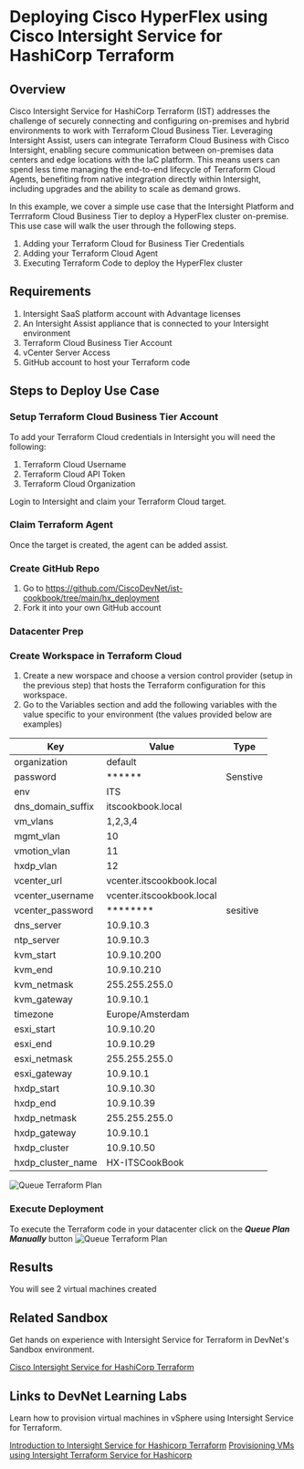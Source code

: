# Deploying Cisco HyperFlex using Cisco Intersight Service for HashiCorp Terraform

## Overview

Cisco Intersight Service for HashiCorp Terraform (IST) addresses the challenge of securely connecting and configuring on-premises and hybrid environments to work with Terraform Cloud Business Tier. Leveraging Intersight Assist, users can integrate Terraform Cloud Business with Cisco Intersight, enabling secure communication between on-premises data centers and edge locations with the IaC platform. This means users can spend less time managing the end-to-end lifecycle of Terraform Cloud Agents, benefiting from native integration directly within Intersight, including upgrades and the ability to scale as demand grows.

In this example, we cover a simple use case that the Intersight Platform and Terrraform Cloud Business Tier to deploy a HyperFlex cluster on-premise. This use case will walk the user through the following steps.

1. Adding your Terraform Cloud for Business Tier Credentials
2. Adding your Terraform Cloud Agent
3. Executing Terraform Code to deploy the HyperFlex cluster


## Requirements

1. Intersight SaaS platform account with Advantage licenses
2. An Intersight Assist appliance that is connected to your Intersight environment
3. Terraform Cloud Business Tier Account
4. vCenter Server Access
5. GitHub account to host your Terraform code


## Steps to Deploy Use Case


### Setup Terraform Cloud Business Tier Account

To add your Terraform Cloud credentials in Intersight you will need the following:
1. Terraform Cloud Username
2. Terraform Cloud API Token
3. Terraform Cloud Organization

Login to Intersight and claim your Terraform Cloud target.

### Claim Terraform Agent

Once the target is created, the agent can be added assist. 

### Create GitHub Repo

1. Go to https://github.com/CiscoDevNet/ist-cookbook/tree/main/hx_deployment
2. Fork it into your own GitHub account

### Datacenter Prep




### Create Workspace in Terraform Cloud

1. Create a new worspace and choose a version control provider (setup in the previous step) that hosts the Terraform configuration for this workspace. 
2. Go to the Variables section and add the following variables with the value specific to your environment (the values provided below are examples)

| Key                |   Value          | Type         |
|--------------------|------------------|--------------|
| organization | default ||
| password | ******| Senstive |
| env | ITS ||
| dns_domain_suffix | itscookbook.local ||
| vm_vlans | 1,2,3,4 ||
| mgmt_vlan | 10 ||
| vmotion_vlan | 11 ||
| hxdp_vlan | 12 ||
| vcenter_url | vcenter.itscookbook.local ||
| vcenter_username | vcenter.itscookbook.local ||
| vcenter_password | ******** | sesitive |
| dns_server | 10.9.10.3 ||
| ntp_server | 10.9.10.3 ||
| kvm_start | 10.9.10.200 ||
| kvm_end | 10.9.10.210 ||
| kvm_netmask | 255.255.255.0 ||
| kvm_gateway | 10.9.10.1 ||
| timezone | Europe/Amsterdam||
| esxi_start | 10.9.10.20 ||
| esxi_end | 10.9.10.29 ||
| esxi_netmask | 255.255.255.0 ||
| esxi_gateway | 10.9.10.1 ||
| hxdp_start | 10.9.10.30 ||
| hxdp_end | 10.9.10.39 ||
| hxdp_netmask | 255.255.255.0 ||
| hxdp_gateway | 10.9.10.1 ||
| hxdp_cluster | 10.9.10.50 ||
| hxdp_cluster_name | HX-ITSCookBook ||

 ![Queue Terraform Plan](images/TFVariables.png)

### Execute Deployment

To execute the Terraform code in your datacenter click on the ***Queue Plan Manually*** button 
    ![Queue Terraform Plan](images/queueTFPlan.png)

## Results

You will see 2 virtual machines created 

## Related Sandbox

Get hands on experience with Intersight Service for Terraform in DevNet's Sandbox environment.

[Cisco Intersight Service for HashiCorp Terraform](https://devnetsandbox.cisco.com/RM/Diagram/Index/055e2dce-fdfd-4d26-a112-72b884ddd7c7?diagramType=Topology)

## Links to DevNet Learning Labs

Learn how to provision virtual machines in vSphere using Intersight Service for Terraform.

[Introduction to Intersight Service for Hashicorp Terraform](https://developer.cisco.com/learning/lab/intersight-01-ist-introduction/step/1)
[Provisioning VMs using Intersight Terraform Service for Hashicorp](https://developer.cisco.com/learning/lab/intersight-02-ist-vm-automation/step/1)

